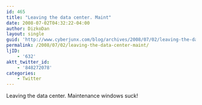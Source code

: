 ```yaml
---
id: 465
title: "Leaving the data center. Maint"
date: 2008-07-02T04:32:22-04:00
author: DizkoDan
layout: single
guid: 'http://www.cyberjunx.com/blog/archives/2008/07/02/leaving-the-data-center-maint/'
permalink: /2008/07/02/leaving-the-data-center-maint/
ljID:
    - '632'
aktt_twitter_id:
    - '848272078'
categories:
    - Twitter
---
```


Leaving the data center. Maintenance windows suck!